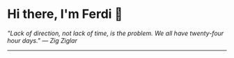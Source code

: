 <h1>Hi there, I'm Ferdi 👋</h1>

<p><em>
  "Lack of direction, not lack of time, is the problem. We all have twenty-four hour days." — Zig Ziglar
</em></p>

---
